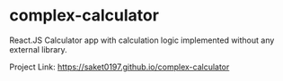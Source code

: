 # complex-calculator
React.JS Calculator app with calculation logic implemented without any external library.

Project Link: https://saket0197.github.io/complex-calculator
